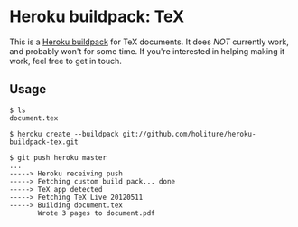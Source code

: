 Heroku buildpack: TeX
=====================

This is a [Heroku buildpack](http://devcenter.heroku.com/articles/buildpacks)
for TeX documents. It does *NOT* currently work, and probably won't for some time. If you're interested in helping making it work, feel free to get in touch.

Usage
-----

    $ ls
    document.tex

    $ heroku create --buildpack git://github.com/holiture/heroku-buildpack-tex.git

    $ git push heroku master
    ...
    -----> Heroku receiving push
    -----> Fetching custom build pack... done
    -----> TeX app detected
    -----> Fetching TeX Live 20120511
    -----> Building document.tex
           Wrote 3 pages to document.pdf

